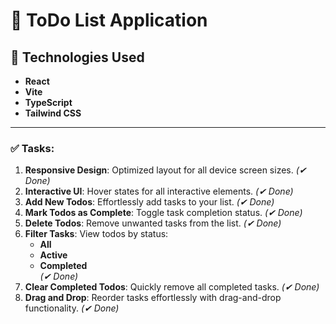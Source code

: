 # 📝 ToDo List Application

## 🚀 Technologies Used

- **React**
- **Vite**
- **TypeScript**
- **Tailwind CSS**

---

### ✅ Tasks:
1. **Responsive Design**: Optimized layout for all device screen sizes. *(✔ Done)*
2. **Interactive UI**: Hover states for all interactive elements. *(✔ Done)*
3. **Add New Todos**: Effortlessly add tasks to your list. *(✔ Done)*
4. **Mark Todos as Complete**: Toggle task completion status. *(✔ Done)*
5. **Delete Todos**: Remove unwanted tasks from the list. *(✔ Done)*
6. **Filter Tasks**: View todos by status:
    - **All**
    - **Active**
    - **Completed**  
    *(✔ Done)*
7. **Clear Completed Todos**: Quickly remove all completed tasks. *(✔ Done)*  
8. **Drag and Drop**: Reorder tasks effortlessly with drag-and-drop functionality. *(✔ Done)*  

